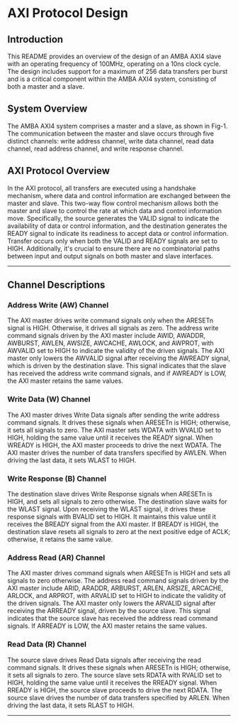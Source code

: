 # AXI Protocol Design

## Introduction

This README provides an overview of the design of an AMBA AXI4 slave with an operating frequency of 100MHz, operating on a 10ns clock cycle. The design includes support for a maximum of 256 data transfers per burst and is a critical component within the AMBA AXI4 system, consisting of both a master and a slave.

## System Overview

The AMBA AXI4 system comprises a master and a slave, as shown in Fig-1. The communication between the master and slave occurs through five distinct channels: write address channel, write data channel, read data channel, read address channel, and write response channel.

## AXI Protocol Overview

In the AXI protocol, all transfers are executed using a handshake mechanism, where data and control information are exchanged between the master and slave. This two-way flow control mechanism allows both the master and slave to control the rate at which data and control information move. Specifically, the source generates the VALID signal to indicate the availability of data or control information, and the destination generates the READY signal to indicate its readiness to accept data or control information. Transfer occurs only when both the VALID and READY signals are set to HIGH. Additionally, it's crucial to ensure there are no combinatorial paths between input and output signals on both master and slave interfaces.

---

## Channel Descriptions

### Address Write (AW) Channel

The AXI master drives write command signals only when the ARESETn signal is HIGH. Otherwise, it drives all signals as zero. The address write command signals driven by the AXI master include AWID, AWADDR, AWBURST, AWLEN, AWSIZE, AWCACHE, AWLOCK, and AWPROT, with AWVALID set to HIGH to indicate the validity of the driven signals. The AXI master only lowers the AWVALID signal after receiving the AWREADY signal, which is driven by the destination slave. This signal indicates that the slave has received the address write command signals, and if AWREADY is LOW, the AXI master retains the same values.

### Write Data (W) Channel

The AXI master drives Write Data signals after sending the write address command signals. It drives these signals when ARESETn is HIGH; otherwise, it sets all signals to zero. The AXI master sets WDATA with WVALID set to HIGH, holding the same value until it receives the READY signal. When WREADY is HIGH, the AXI master proceeds to drive the next WDATA. The AXI master drives the number of data transfers specified by AWLEN. When driving the last data, it sets WLAST to HIGH.

### Write Response (B) Channel

The destination slave drives Write Response signals when ARESETn is HIGH, and sets all signals to zero otherwise. The destination slave waits for the WLAST signal. Upon receiving the WLAST signal, it drives these response signals with BVALID set to HIGH. It maintains this value until it receives the BREADY signal from the AXI master. If BREADY is HIGH, the destination slave resets all signals to zero at the next positive edge of ACLK; otherwise, it retains the same value.

### Address Read (AR) Channel

The AXI master drives command signals when ARESETn is HIGH and sets all signals to zero otherwise. The address read command signals driven by the AXI master include ARID, ARADDR, ARBURST, ARLEN, ARSIZE, ARCACHE, ARLOCK, and ARPROT, with ARVALID set to HIGH to indicate the validity of the driven signals. The AXI master only lowers the ARVALID signal after receiving the ARREADY signal, driven by the source slave. This signal indicates that the source slave has received the address read command signals. If ARREADY is LOW, the AXI master retains the same values.

### Read Data (R) Channel

The source slave drives Read Data signals after receiving the read command signals. It drives these signals when ARESETn is HIGH; otherwise, it sets all signals to zero. The source slave sets RDATA with RVALID set to HIGH, holding the same value until it receives the RREADY signal. When RREADY is HIGH, the source slave proceeds to drive the next RDATA. The source slave drives the number of data transfers specified by ARLEN. When driving the last data, it sets RLAST to HIGH.

---
